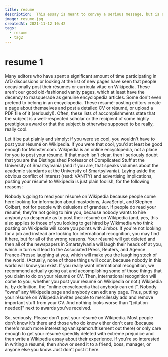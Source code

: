 ```yaml
---
title: resume
description:  This essay is meant to convey a serious message, but is also meant to be satirical and humorous. It is not meant to be used intentionally or unintentionally to bite the newbies. If you are new to Wikipedia and have been referred here, then please first check out WP:PROMOTION, WP:NOTADVERTISING, WP:COI, WP:AUTOBIO, WP:N, WP:NFT, WP:OWN, and WP:BAI for all of the policy-based reasons why it is inappropriate to post your résumé on Wikipedia. If you've already read those and are interested in a somewhat harsher explanation, or are an experienced Wikipedian looking for a good laugh, then read on brave soldier!
image: resume.jpg
createdAt: 2021-11-12 10:42
tags:
  - resume
  - tag2
---
```

# resume 1 
Many editors who have spent a significant amount of time participating in AfD discussions or looking at the list of new pages have seen that people occasionally post their résumés or curricula vitae on Wikipedia. These aren't our good old-fashioned vanity pages, which at least have the decency to masquerade as genuine encyclopedia articles. Some don't even pretend to belong in an encyclopedia. These résumé-posting editors create a page about themselves and post a detailed CV or résumé, or upload a PDF file of it (seriously!). Often, these lists of accomplishments state that the subject is a well-respected scholar or the recipient of some highly prestigious award or that the subject is otherwise supposed to be really, really cool.

Let it be put plainly and simply: if you were so cool, you wouldn't have to post your résumé on Wikipedia. If you were that cool, you'd at least be good enough for Monster.com. Wikipedia is an online encyclopedia, not a place for you to post your résumé. If that much isn't clear, then I seriously doubt that you are the Distinguished Professor of Complicated Stuff at the University of Smartsylvania (and if you are, that speaks volumes about the academic standards at the University of Smartsylvania). Laying aside the obvious conflict of interest (read: VANITY) and advertising implications, posting your résumé to Wikipedia is just plain foolish, for the following reasons:

Nobody's going to read your résumé on Wikipedia because people come here looking for information about mastodons, JavaScript, and Stephen Colbert, not for people with delusions of grandeur.
If people do read your résumé, they're not going to hire you, because nobody wants to hire anybody so desperate as to post their résumé on Wikipedia (and, yes, this also applies to those of you looking to get hired by Wikimedia who think posting on Wikipedia will score you points with Jimbo).
If you're not looking for a job and instead are looking for international recognition, you may find it here, but for all of the wrong reasons. Your résumé will get deleted and then all of the newspapers in Smartsylvania will laugh their heads off at you, which in turn will lead to the Associated Press, Reuters, and Agence France-Presse laughing at you, which will make you the laughing stock of the world. (Actually, none of those things will occur, because nobody in this world will know you exist. If you really want international recognition, we recommend actually going out and accomplishing some of those things that you claim to do on your résumé or CV. Then, international recognition will come to you, whether you post your résumé on Wikipedia or not.)
Wikipedia is, by definition, the "online encyclopedia that anybody can edit". Nobody "owns" any Wikipedia page and anybody can edit any page. Thus, putting your résumé on Wikipedia invites people to mercilessly add and remove important stuff from your CV. And nothing looks worse than "[citation needed]" next to awards you've received.

So, seriously. Please don't post your résumé on Wikipedia. Most people don't know it's there and those who do know either don't care (because there's much more interesting vanispamcruftisement out there) or only care enough to get your résumé speedily deleted with extreme prejudice and then write a Wikipedia essay about their experience. If you're so interested in writing a résumé, then show or send it to a friend, boss, manager, or anyone else you know. Just don't post it here. 